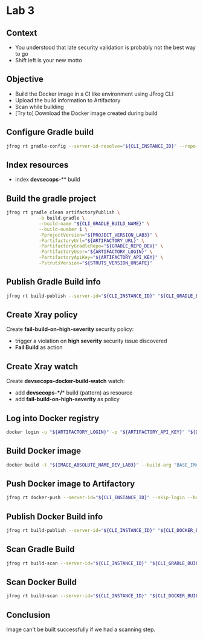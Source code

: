# Lab 3

## Context

- You understood that late security validation is probably not the best way to go
- Shift left is your new motto

## Objective

- Build the Docker image in a CI like environment using JFrog CLI
- Upload the build information to Artifactory
- Scan while building
- [Try to] Download the Docker image created during build

## Configure Gradle build

```bash
jfrog rt gradle-config --server-id-resolve="${CLI_INSTANCE_ID}" --repo-resolve="${GRADLE_REPO_DEV}" --server-id-deploy="${CLI_INSTANCE_ID}" --repo-deploy="${GRADLE_REPO_DEV}" --use-wrapper=false --uses-plugin=true --deploy-ivy-desc=false
```

## Index resources

- index **devsecops-**** build

## Build the gradle project

```bash
jfrog rt gradle clean artifactoryPublish \
            -b build.gradle \
            --build-name "${CLI_GRADLE_BUILD_NAME}" \
            --build-number 1 \
            -PprojectVersion="${PROJECT_VERSION_LAB3}" \
            -PartifactoryUrl="${ARTIFACTORY_URL}" \
            -PartifactoryGradleRepo="${GRADLE_REPO_DEV}" \
            -PartifactoryUser="${ARTIFACTORY_LOGIN}" \
            -PartifactoryApiKey="${ARTIFACTORY_API_KEY}" \
            -PstrutsVersion="${STRUTS_VERSION_UNSAFE}"
```

## Publish Gradle Build info

```bash
jfrog rt build-publish --server-id="${CLI_INSTANCE_ID}" "${CLI_GRADLE_BUILD_NAME}" 1
```

## Create Xray policy

Create **fail-build-on-high-severity** security policy:
- trigger a violation on **high severity** security issue discovered
- **Fail Build** as action

## Create Xray watch

Create **devsecops-docker-build-watch** watch:
- add **devsecops-\*/*** build (pattern) as resource
- add **fail-build-on-high-severity** as policy

## Log into Docker registry

```bash
docker login -u "${ARTIFACTORY_LOGIN}" -p "${ARTIFACTORY_API_KEY}" "${DOCKER_REGISTRY_DEV}"
```

## Build Docker image

```bash
docker build -t "${IMAGE_ABSOLUTE_NAME_DEV_LAB3}" --build-arg "BASE_IMAGE=${BASE_IMAGE_UNSAFE}" .
```

## Push Docker image to Artifactory

```bash
jfrog rt docker-push --server-id="${CLI_INSTANCE_ID}" --skip-login --build-name="${CLI_DOCKER_BUILD_NAME}" --build-number=1 --module="${CLI_DOCKER_BUILD_NAME}" "${IMAGE_ABSOLUTE_NAME_DEV_LAB3}" "${DOCKER_REPO_DEV}"
```

## Publish Docker Build info

```bash
jfrog rt build-publish --server-id="${CLI_INSTANCE_ID}" "${CLI_DOCKER_BUILD_NAME}" 1
```

## Scan Gradle Build

```bash
jfrog rt build-scan --server-id="${CLI_INSTANCE_ID}" "${CLI_GRADLE_BUILD_NAME}" 1
```

## Scan Docker Build

```bash
jfrog rt build-scan --server-id="${CLI_INSTANCE_ID}" "${CLI_DOCKER_BUILD_NAME}" 1
```

## Conclusion

Image can't be built successfully if we had a scanning step.